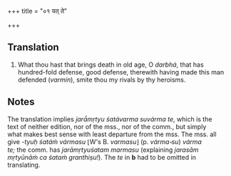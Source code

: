 +++
title = "०१ यत् ते"

+++
## Translation
1. What thou hast that brings death in old age, O *darbhá*, that has  
hundred-fold defense, good defense, therewith having made this man  
defended (*varmín*), smite thou my rivals by thy heroisms.

## Notes
The translation implies *jarā́mṛtyu śatávarma suvárma te*, which is the  
text of neither edition, nor of the mss., nor of the comm., but simply  
what makes best sense with least departure from the mss. The mss. all  
give *-tyuḥ śatáṁ vármasu* ⌊W's B. *varmasu*⌋ (p. *várma॰su*) *várma  
te;* the comm. has *jarāmṛtyuśatam marmasu* (explaining *jarasām  
mṛtyūnāṁ ca śataṁ granthiṣu!*). The *te* in **b** had to be omitted in  
translating.
